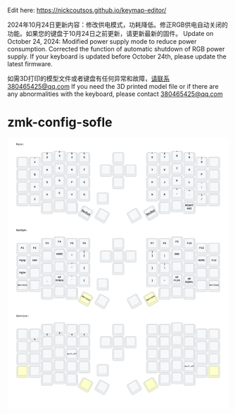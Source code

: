 Edit here: https://nickcoutsos.github.io/keymap-editor/

2024年10月24日更新内容：修改供电模式，功耗降低。修正RGB供电自动关闭的功能。如果您的键盘于10月24日之前更新，请更新最新的固件。
Update on October 24, 2024: Modified power supply mode to reduce power consumption. Corrected the function of automatic shutdown of RGB power supply. If your keyboard is updated before October 24th, please update the latest firmware.

如需3D打印的模型文件或者键盘有任何异常和故障，请联系380465425@qq.com
If you need the 3D printed model file or if there are any abnormalities with the keyboard, please contact 380465425@qq.com
# zmk-config-sofle


<img src="keymap-drawer/sofle.svg" >

